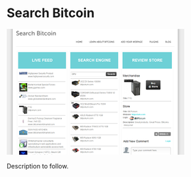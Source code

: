 # Search Bitcoin

![alt text](screenshot.png "Screenshot of Web service.")

Description to follow.


